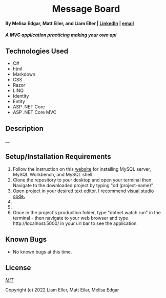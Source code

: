 <h1 align="center">Message Board</h1>

#### By Melisa Edgar, Matt Eiler, and Liam Eller | [LinkedIn](https://www.linkedin.com/in/liamellerportland/) | [email](mailto:<liamthelastson@gmail.com>)

#### _A MVC application practicing making your own api_

## Technologies Used

* C#
* html
* Markdown
* CSS
* Razor
* LINQ
* Identity
* Entity
* ASP .NET Core
* ASP .NET Core MVC

## Description

__

## Setup/Installation Requirements
  
1. Follow the instruction on this [website](https://www.simplilearn.com/tutorials/mysql-tutorial/mysql-workbench-installation) for installing MySQL server, MySQL Workbench, and MySQL shell.  
2. Clone the repository to your desktop and open your terminal then Navigate to the downloaded project by typing "cd (project-name)"
3.  Open project in your desired text editor. I recommend [visual studio code.](https://code.visualstudio.com/download)
4.
5.
6. Once in the project's production folder, type "dotnet watch run" in the terminal - then navigate to your web browser and type http://localhost:5000/ in your url bar to see the application.
  
## Known Bugs

* No known bugs at this time.

## License

_[MIT](https://opensource.org/licenses/MIT)_

Copyright (c) 2022 Liam Eller, Matt Eilar, Melisa Edgar
